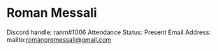 # Roman Messali

Discord handle: ranm#1006
Attendance Status: Present
Email Address: mailto:romanpromessali@gmail.com